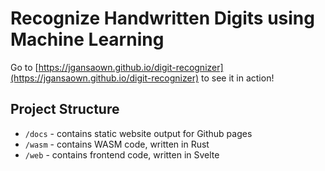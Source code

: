 # Recognize Handwritten Digits using Machine Learning

Go to [https://jgansaown.github.io/digit-recognizer](https://jgansaown.github.io/digit-recognizer) to see it in action!

## Project Structure

- `/docs` - contains static website output for Github pages
- `/wasm` - contains WASM code, written in Rust
- `/web` - contains frontend code, written in Svelte
